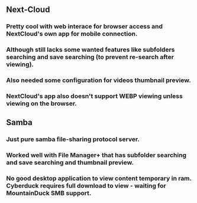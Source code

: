 ## Next-Cloud
### Pretty cool with web interace for browser access and NextCloud's own app for mobile connection.
### Although still lacks some wanted features like subfolders searching and save searching (to prevent re-search after viewing).
### Also needed some configuration for videos thumbnail preview.
### NextCloud's app also doesn't support WEBP viewing unless viewing on the browser.

## Samba
### Just pure samba file-sharing protocol server.
### Worked well with File Manager+ that has subfolder searching and save searching and thumbnail preview.
### No good desktop application to view content temporary in ram. Cyberduck requires full download to view - waiting for MountainDuck SMB support.
